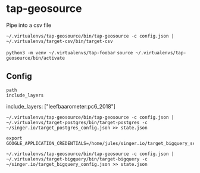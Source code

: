 # tap-geosource

Pipe into a csv file
```
~/.virtualenvs/tap-geosource/bin/tap-geosource -c config.json | ~/.virtualenvs/target-csv/bin/target-csv
```

`python3 -m venv ~/.virtualenvs/tap-foobar`
`source ~/.virtualenvs/tap-geosource/bin/activate`

## Config
```
path
include_layers
```

include_layers: ["leefbaarometer:pc6_2018"]

```
~/.virtualenvs/tap-geosource/bin/tap-geosource -c config.json | ~/.virtualenvs/target-postgres/bin/target-postgres -c ~/singer.io/target_postgres_config.json >> state.json
```

```
export GOOGLE_APPLICATION_CREDENTIALS=/home/jules/singer.io/target_bigquery_secret.json

~/.virtualenvs/tap-geosource/bin/tap-geosource -c config.json | ~/.virtualenvs/target-bigquery/bin/target-bigquery -c ~/singer.io/target_bigquery_config.json >> state.json
```